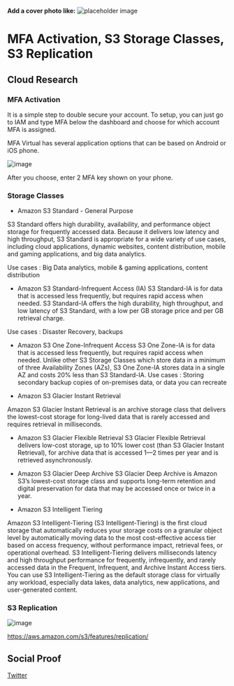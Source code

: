 **Add a cover photo like:**
![placeholder image](https://via.placeholder.com/1200x600)

# MFA Activation, S3 Storage Classes, S3 Replication



## Cloud Research

### MFA Activation

It is a simple step to double secure your account. To setup, you can just go to IAM and type MFA below the dashboard and choose for which account MFA is assigned. 

MFA Virtual has several application options that can be based on Android or iOS phone.

![image](https://user-images.githubusercontent.com/99172259/173474305-a7a4a6f7-0d7b-4ff6-bffa-dfbb3ca686a3.png)

After you choose, enter 2 MFA key shown on your phone.

### Storage Classes

- Amazon S3 Standard - General Purpose

S3 Standard offers high durability, availability, and performance object storage for frequently accessed data. Because it delivers low latency and high throughput, S3 Standard is appropriate for a wide variety of use cases, including cloud applications, dynamic websites, content distribution, mobile and gaming applications, and big data analytics.

Use cases : Big Data analytics, mobile & gaming applications, content distribution

- Amazon S3 Standard-Infrequent Access (IA)
S3 Standard-IA is for data that is accessed less frequently, but requires rapid access when needed. S3 Standard-IA offers the high durability, high throughput, and low latency of S3 Standard, with a low per GB storage price and per GB retrieval charge. 

Use cases : Disaster Recovery, backups

- Amazon S3 One Zone-Infrequent Access
S3 One Zone-IA is for data that is accessed less frequently, but requires rapid access when needed. Unlike other S3 Storage Classes which store data in a minimum of three Availability Zones (AZs), S3 One Zone-IA stores data in a single AZ and costs 20% less than S3 Standard-IA.
Use cases : Storing secondary backup copies of on-premises data, or data you can recreate

- Amazon S3 Glacier Instant Retrieval

Amazon S3 Glacier Instant Retrieval is an archive storage class that delivers the lowest-cost storage for long-lived data that is rarely accessed and requires retrieval in milliseconds. 

- Amazon S3 Glacier Flexible Retrieval
S3 Glacier Flexible Retrieval delivers low-cost storage, up to 10% lower cost (than S3 Glacier Instant Retrieval), for archive data that is accessed 1—2 times per year and is retrieved asynchronously. 

- Amazon S3 Glacier Deep Archive
S3 Glacier Deep Archive is Amazon S3’s lowest-cost storage class and supports long-term retention and digital preservation for data that may be accessed once or twice in a year. 

- Amazon S3 Intelligent Tiering

Amazon S3 Intelligent-Tiering (S3 Intelligent-Tiering) is the first cloud storage that automatically reduces your storage costs on a granular object level by automatically moving data to the most cost-effective access tier based on access frequency, without performance impact, retrieval fees, or operational overhead. S3 Intelligent-Tiering delivers milliseconds latency and high throughput performance for frequently, infrequently, and rarely accessed data in the Frequent, Infrequent, and Archive Instant Access tiers. You can use S3 Intelligent-Tiering as the default storage class for virtually any workload, especially data lakes, data analytics, new applications, and user-generated content.


### S3 Replication

![image](https://user-images.githubusercontent.com/99172259/173475242-0373fdce-768f-40f5-afdd-719be822b10b.png)




https://aws.amazon.com/s3/features/replication/



## Social Proof



[Twitter](https://twitter.com/JoeSeven08/status/1536386424097738752)
